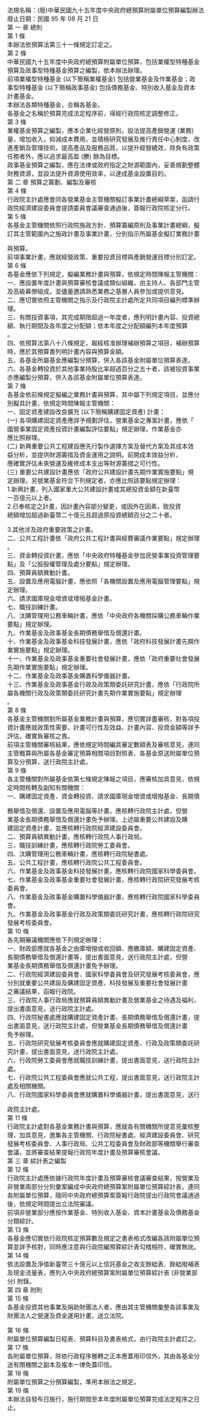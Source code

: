 法規名稱：(廢)中華民國九十五年度中央政府總預算附屬單位預算編製辦法  
廢止日期：民國 95 年 08 月 21 日  
第 一 章 總則  
第 1 條  
本辦法依預算法第三十一條規定訂定之。  
第 2 條  
中華民國九十五年度中央政府總預算附屬單位預算，包括業權型特種基金  
預算及政事型特種基金預算之編製，依本辦法辦理。  
前項業權型特種基金 (以下簡稱業權基金) 包括營業基金及作業基金；政  
事型特種基金 (以下簡稱政事基金) 包括債務基金、特別收入基金及資本  
計畫基金。  
本辦法各類特種基金，合稱各基金。  
各基金之名稱於預算完成法定程序前，得經行政院核定調整修正。  
第 3 條  
業權基金預算之編製，應本企業化經營原則，設法提高產銷營運 (業務)  
量，增加收入，抑減成本費用，並積極研究發展及推行責任中心制度，改  
進產銷及管理技術，提高產品及服務品質，以提升經營績效，除負有政策  
任務者外，應以追求最高盈 (賸) 餘為目標。  
政事基金預算之編製，應在法律或政府指定之財源範圍內，妥善規劃整體  
財務資源，並設法提升資源使用效率，以達成基金設置目的。  
第 二 章 預算之籌劃、編製及審核  
第 4 條  
行政院主計處應會同各營業基金主管機關擬訂事業計畫總綱草案，函請行  
政院經濟建設委員會提請委員會議審查通過後，簽報行政院核定分行。  
第 5 條  
各基金主管機關依照行政院施政方針、預算籌編原則及事業計畫總綱，擬  
訂其主管範圍內之施政計畫及事業計畫，分別指示所屬基金擬訂業務計畫  


與預算。  
前項事業計畫，應就經營政策、重要投資目標與產銷營運目標分別訂定。  
第 6 條  
各基金應依下列規定，擬編業務計畫與預算，依規定時間陳報主管機關：  
一、應設置年度計畫與預算審核會議或類似組織，由主持人、各部門主管  
及高級幕僚組成，並儘量邀請熟悉業務之基層人員參加或提供意見。  
二、應切實依照主管機關之指示及行政院主計處所定共同項目編列標準辦  
理。  
三、有關投資事項，其完成期限超過一年度者，應列明計畫內容、投資總  
額、執行期間及各年度之分配額；依本年度之分配額編列本年度預算  
。  
四、依預算法第八十八條規定，報經核准辦理補辦預算之項目，補辦預算  
時，應於其預算書列明計畫內容與預算金額。  
五、各基金所屬基金應編製分預算，併入各該基金附屬單位預算表達。  
六、各基金轉投資於其他事業持股比率超過百分之五十者，該被投資事業  
亦應編製分預算，併入各該基金附屬單位預算表達。  
第 7 條  
各基金依前條規定擬編之業務計畫與預算，其中屬下列規定項目，並應分  
別擬具計畫，依規定時間陳報主管機關：  
一、固定資產建設改良擴充 (以下簡稱購建固定資產) 計畫：  
(一) 各項購建固定資產應詳予規劃評估，營業基金之專案計畫，應依「  
國營事業固定資產投資計畫編製評估要點」規定辦理，作業基金亦  
應比照辦理。  
(二) 新興重要公共工程建設應先行製作選擇方案及替代方案及其成本效  
益分析，並提供財源籌措及資金運用之說明。前開成本效益分析，  
應確實評估未來營運及維修成本支出等財源籌措之可行性。  
(三) 重要公共建設計畫應依「政府公共建設計畫先期作業實施要點」規  
定辦理。另營業基金符合下列規定者，亦應比照該要點規定辦理：  
1.新興計畫，列入國家重大公共建設計畫或其總投資金額在新臺幣  
一百億元以上者。  
2.已奉核定之計畫，因計畫內容部分變更，或因外在因素，致投資  
總額增加超過新臺幣二十億元且超過原投資總額百分之二十者。  


3.其他涉及政府重要政策之計畫。  
二、公共工程計畫依「政府公共工程計畫與經費審議作業要點」規定辦理  
。  
三、資金轉投資計畫，應依「中央政府特種基金參加民營事業投資管理要  
點」及「公股股權管理及處分要點」規定辦理。  
四、預算員額異動計畫。  
五、設置及應用電腦計畫，應依照「各機關設置及應用電腦管理要點」規  
定辦理。  
六、請求國庫現金增資或增撥基金計畫。  
七、職技訓練計畫。  
八、汰購管理用公務車輛計畫，應依「中央政府各機關採購公務車輛作業  
要點」規定辦理。  
九、作業基金及政事基金長期債務舉借及償還計畫。  
十、作業基金及政事基金科技發展計畫，應依「政府科技發展計畫先期作  
業實施要點」規定辦理。  
十一、作業基金及政事基金重要社會發展計畫，應依「政府重要社會發展  
先期作業實施要點」規定辦理。  
十二、作業基金及政事基金購置科學儀器計畫。  
十三、作業基金及政事基金行政及政策類委託研究計畫，應依「行政院所  
屬各機關行政及政策類委託研究計畫先期作業實施要點」規定辦理  
。  
第 8 條  
各基金主管機關對所屬基金業務計畫與預算，應切實詳盡審核，對各項投  
資計畫應就政策性需要、計畫可行性及效益、計畫內容、投資金額等詳予  
評估，確實負審核之責。  
前項主管機關審核結果，應依規定時間編具審定數額表及審核意見，連同  
主管概算與所屬各基金審定預算相關項目對照表、各基金原送附屬單位預  
算及分預算，送行政院主計處。  
第 9 條  
各主管機關對所屬基金依第七條規定陳報之項目，應審核加具意見，依規  
定時間核轉及副知有關機關：  
一、購建固定資產、資金轉投資、請求國庫現金增資或增撥基金、長期債  


務舉借及償還、設置及應用電腦等計畫，應核轉行政院主計處，但營  
業基金長期債務舉借及償還計畫免予辦理。上述屬重要公共建設及購  
建固定資產計畫，並應核轉行政院經濟建設委員會。  
二、預算員額異動計畫，應核轉行政院人事行政局。  
三、職技訓練計畫，應核轉行政院勞工委員會。  
四、汰購管理用公務車輛計畫，應核轉行政院秘書處。  
五、公共工程計畫，應核轉行政院公共工程委員會。  
六、作業基金及政事基金科技發展計畫，應核轉行政院國家科學委員會。  
七、作業基金及政事基金重要社會發展計畫，應核轉行政院研究發展考核  
委員會。  
八、作業基金及政事基金購置科學儀器計畫，應核轉行政院國家科學委員  
會。  
九、作業基金及政事基金行政及政策類委託研究計畫，應核轉行政院研究  
發展考核委員會。  
第 10 條  
各先期審議機關應依下列規定辦理：  
一、財政部應就各基金之由庫增撥或收回額、應繳庫額、購建固定資產、  
長期債務舉借及償還計畫等，提出書面意見，送行政院主計處，但營  
業基金長期債務舉借及償還計畫免予辦理。  
二、行政院經濟建設委員會、國家科學委員會及研究發展考核委員會，應  
分別就重要公共建設及購建固定資產、科技發展及重要社會發展計畫  
之審議結果，函報行政院。  
三、行政院人事行政局應就預算員額異動計畫及營業基金之待遇及福利，  
提出書面意見，送行政院主計處。  
四、行政院秘書處應就購建固定資產計畫、長期債務舉借及償還計畫，提  
出書面意見，送行政院主計處，但營業基金長期債務舉借及償還計畫  
免予辦理。  
五、行政院研究發展考核委員會應就購建固定資產、行政及政策類委託研  
究計畫，提出書面意見，送行政院主計處。  
六、行政院勞工委員會應就職技訓練計畫，提出書面意見，送行政院主計  
處。  
七、行政院公共工程委員會應就公共工程，提出書面意見，送行政院主計  
處及相關機關。  
八、行政院國家科學委員會應就購置科學儀器計畫，提出書面意見，送行  


政院主計處。  
第 11 條  
行政院主計處對各基金業務計畫與預算，應就各有關機關所提意見彙核整  
理，加具意見，邀集各主管機關、行政院秘書處、經濟建設委員會、研究  
發展考核委員會、人事行政局、公共工程委員會及財政部等機關舉行審查  
會議，並將審查結果提報行政院年度計畫及預算審核會議。  
第 三 章 綜計表之編製  
第 12 條  
行政院主計處應依據行政院年度計畫及預算審核會議審查結果，按營業及  
非營業兩部分分別彙案編成中央政府總預算案附屬單位預算綜計表，連同  
各附屬單位預算，隨同中央政府總預算案簽報行政院提出行政院會議通過  
後，依規定時間提出立法院審議。  
前項非營業部分應按作業基金、特別收入基金、資本計畫基金及債務基金  
分類綜計。  
第 13 條  
各基金應切實依行政院核定預算數及規定之書表格式改編各該附屬單位預  
算並詳予核對，同時應注意與行政院編預算綜計表勾稽相符，確實無訛。  
第 14 條  
依法設置及淨值新臺幣三十億元以上信託基金之收支餘絀表、餘絀撥補表  
及現金流量表，應列入中央政府總預算案附屬單位預算綜計表 (非營業部  
分) 附錄。  
第 四 章 附則  
第 15 條  
各基金投資其他事業及捐助財團法人者，應由其主管機關彙整各該事業及  
財團法人之營運及資金運用計畫，送立法院。  


第 16 條  
附屬單位預算編製日程表、預算科目及書表格式，由行政院主計處訂之。  
第 17 條  
各附屬單位預算，除依行政程序層轉之正本應蓋用印信外，其由各基金分  
送有關機關之副本及複本一律免蓋印信。  
第 18 條  
附屬單位預算之分預算編製，準用本辦法之規定。  
第 19 條  
本辦法自發布日施行，施行期間至本年度附屬單位預算完成法定程序之日  
止。  


